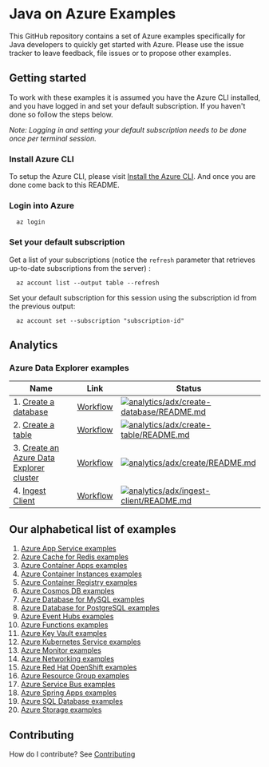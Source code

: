 # Java on Azure Examples

This GitHub repository contains a set of Azure examples specifically for Java developers to quickly get started with Azure.
Please use the issue tracker to leave feedback, file issues or to propose other examples.

## Getting started

To work with these examples it is assumed you have the Azure CLI installed, and you have logged in and set your default subscription.
If you haven't done so follow the steps below.

_Note: Logging in and setting your default subscription needs to be done once per terminal session._

### Install Azure CLI

To setup the Azure CLI, please visit [Install the Azure CLI](https://docs.microsoft.com/en-us/cli/azure/install-azure-cli).
And once you are done come back to this README.

### Login into Azure

<!-- workflow.skip() -->
````shell
  az login
````

### Set your default subscription

Get a list of your subscriptions (notice the `refresh` parameter that retrieves up-to-date subscriptions from the server) :

<!-- workflow.skip() -->
````shell
  az account list --output table --refresh
````

Set your default subscription for this session using the subscription id from the previous output:

<!-- workflow.skip() -->
````shell
  az account set --subscription "subscription-id"
````

<!-- workflow.run() 
exit 0
  -->

## Analytics

### Azure Data Explorer examples

| Name | Link | Status
| ---- | ---- | ------
| 1. [Create a database](analytics/adx/create-database/README.md) | [Workflow](.github/workflows/analytics_adx_create-database_README_md.yml) | [![analytics/adx/create-database/README.md](https://github.com/Azure-Samples/java-on-azure-examples/actions/workflows/analytics_adx_create-database_README_md.yml/badge.svg)](https://github.com/Azure-Samples/java-on-azure-examples/actions/workflows/analytics_adx_create-database_README_md.yml)
| 2. [Create a table](analytics/adx/create-table/README.md) | [Workflow](.github/workflows/analytics_adx_create-table_README_md.yml) | [![analytics/adx/create-table/README.md](https://github.com/Azure-Samples/java-on-azure-examples/actions/workflows/analytics_adx_create-table_README_md.yml/badge.svg)](https://github.com/Azure-Samples/java-on-azure-examples/actions/workflows/analytics_adx_create-table_README_md.yml)
| 3. [Create an Azure Data Explorer cluster](analytics/adx/create/README.md) | [Workflow](.github/workflows/analytics_adx_create_README_md.yml) | [![analytics/adx/create/README.md](https://github.com/Azure-Samples/java-on-azure-examples/actions/workflows/analytics_adx_create_README_md.yml/badge.svg)](https://github.com/Azure-Samples/java-on-azure-examples/actions/workflows/analytics_adx_create_README_md.yml)
| 4. [Ingest Client](analytics/adx/ingest-client/README.md) | [Workflow](.github/workflows/analytics_adx_ingest-client_README_md.yml) | [![analytics/adx/ingest-client/README.md](https://github.com/Azure-Samples/java-on-azure-examples/actions/workflows/analytics_adx_ingest-client_README_md.yml/badge.svg)](https://github.com/Azure-Samples/java-on-azure-examples/actions/workflows/analytics_adx_ingest-client_README_md.yml)

## Our alphabetical list of examples

1. [Azure App Service examples](appservice/)           <!-- workflows run Friday    / 18 examples -->
1. [Azure Cache for Redis examples](redis/)            <!-- workflows run Sunday    / 1 example   -->
1. [Azure Container Apps examples](containerapp/)      <!-- workflows run Tuesday   / 9 examples  -->
1. [Azure Container Instances examples](container/)    <!-- workflows run Monday    / 3 examples  -->
1. [Azure Container Registry examples](acr/)           <!-- workflows run Sunday    / 15 examples -->
1. [Azure Cosmos DB examples](cosmosdb/)               <!-- workflows run Thursday  / 8 examples  -->
1. [Azure Database for MySQL examples](mysql/)         <!-- workflows run Tuesday   / 4 examples  -->
1. [Azure Database for PostgreSQL examples](postgres/) <!-- workflows run Monday    / 4 examples  -->
1. [Azure Event Hubs examples](eventhubs/)             <!-- workflows run Saturday  / 4 examples  -->
1. [Azure Functions examples](functionapp/)            <!-- workflows run Thursday  / 3 examples  -->
1. [Azure Key Vault examples](keyvault/)               <!-- workflows run Tuesday   / 6 examples  -->
1. [Azure Kubernetes Service examples](aks/)           <!-- workflows run Saturday  / 7 examples  -->
1. [Azure Monitor examples](monitor/)                  <!-- workflows run Thursday  / 1 example   -->
1. [Azure Networking examples](network/)               <!-- workflows run Wednesday / 1 example   -->
1. [Azure Red Hat OpenShift examples](aro/)            <!-- workflows run Friday    / 1 example   -->
1. [Azure Resource Group examples](group/)             <!-- workflows run Saturday  / 2 examples  -->
1. [Azure Service Bus examples](servicebus/)           <!-- workflows run Friday    / 9 examples  -->
1. [Azure Spring Apps examples](spring/)               <!-- workflows run Wednesday / 3 examples  -->
1. [Azure SQL Database examples](sql/)                 <!-- workflows run Wednesday / 4 examples  -->
1. [Azure Storage examples](storage/)                  <!-- workflows run Monday    / 3 examples  -->

<!-- next day for workflows is Sunday -->

## Contributing

How do I contribute? See [Contributing](CONTRIBUTING.md)
